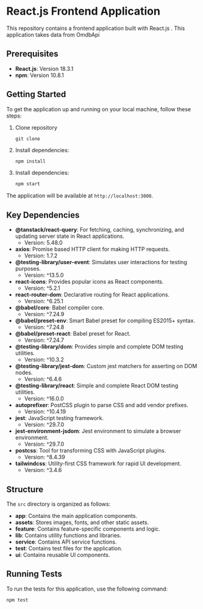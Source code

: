 # React.js Frontend Application

This repository contains a frontend application built with React.js . This application takes data from OmdbApi

## Prerequisites

- **React.js**: Version 18.3.1
- **npm**: Version 10.8.1

## Getting Started

To get the application up and running on your local machine, follow these steps:

1. Clone repository
    
    ```
    git clone
    ```

2. Install dependencies:

   ```bash
   npm install
   ```

3. Install dependencies:

   ```bash
   npm start
   ```

The application will be available at `http://localhost:3000`.

## Key Dependencies

- **@tanstack/react-query**: For fetching, caching, synchronizing, and updating server state in React applications.
  - Version: 5.48.0
- **axios**: Promise based HTTP client for making HTTP requests.
  - Version: 1.7.2
- **@testing-library/user-event**: Simulates user interactions for testing purposes.
  - Version: ^13.5.0
- **react-icons**: Provides popular icons as React components.
  - Version: ^5.2.1
- **react-router-dom**: Declarative routing for React applications.
  - Version: ^6.25.1
- **@babel/core**: Babel compiler core.
  - Version: ^7.24.9
- **@babel/preset-env**: Smart Babel preset for compiling ES2015+ syntax.
  - Version: ^7.24.8
- **@babel/preset-react**: Babel preset for React.
  - Version: ^7.24.7
- **@testing-library/dom**: Provides simple and complete DOM testing utilities.
  - Version: ^10.3.2
- **@testing-library/jest-dom**: Custom jest matchers for asserting on DOM nodes.
  - Version: ^6.4.6
- **@testing-library/react**: Simple and complete React DOM testing utilities.
  - Version: ^16.0.0
- **autoprefixer**: PostCSS plugin to parse CSS and add vendor prefixes.
  - Version: ^10.4.19
- **jest**: JavaScript testing framework.
  - Version: ^29.7.0
- **jest-environment-jsdom**: Jest environment to simulate a browser environment.
  - Version: ^29.7.0
- **postcss**: Tool for transforming CSS with JavaScript plugins.
  - Version: ^8.4.39
- **tailwindcss**: Utility-first CSS framework for rapid UI development.
  - Version: ^3.4.6


## Structure

The `src` directory is organized as follows:

- **app**: Contains the main application components.
- **assets**: Stores images, fonts, and other static assets.
- **feature**: Contains feature-specific components and logic.
- **lib**: Contains utility functions and libraries.
- **service**: Contains API service functions.
- **test**: Contains test files for the application.
- **ui**: Contains reusable UI components.

## Running Tests

To run the tests for this application, use the following command:

```bash
npm test
```